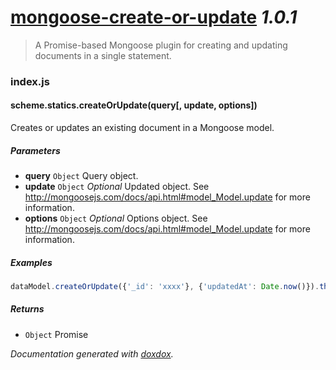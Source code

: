 # [mongoose-create-or-update](https://github.com/neogeek/mongoose-create-or-update) *1.0.1*

> A Promise-based Mongoose plugin for creating and updating documents in a single statement.


### index.js


#### scheme.statics.createOrUpdate(query[, update, options]) 

Creates or updates an existing document in a Mongoose model.




##### Parameters

- **query** `Object`   Query object.
- **update** `Object`  *Optional* Updated object. See <http://mongoosejs.com/docs/api.html#model_Model.update> for more information.
- **options** `Object`  *Optional* Options object. See <http://mongoosejs.com/docs/api.html#model_Model.update> for more information.




##### Examples

```javascript
dataModel.createOrUpdate({'_id': 'xxxx'}, {'updatedAt': Date.now()}).then(function (data) { console.log(data); });
```


##### Returns


- `Object`   Promise




*Documentation generated with [doxdox](https://github.com/neogeek/doxdox).*
